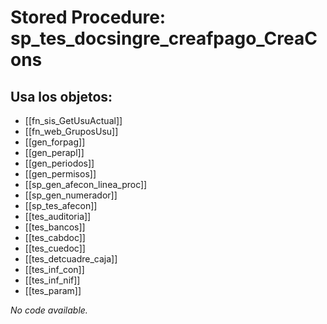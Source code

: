 # Stored Procedure: sp_tes_docsingre_creafpago_CreaCons

## Usa los objetos:
- [[fn_sis_GetUsuActual]]
- [[fn_web_GruposUsu]]
- [[gen_forpag]]
- [[gen_perapl]]
- [[gen_periodos]]
- [[gen_permisos]]
- [[sp_gen_afecon_linea_proc]]
- [[sp_gen_numerador]]
- [[sp_tes_afecon]]
- [[tes_auditoria]]
- [[tes_bancos]]
- [[tes_cabdoc]]
- [[tes_cuedoc]]
- [[tes_detcuadre_caja]]
- [[tes_inf_con]]
- [[tes_inf_nif]]
- [[tes_param]]

*No code available.*
